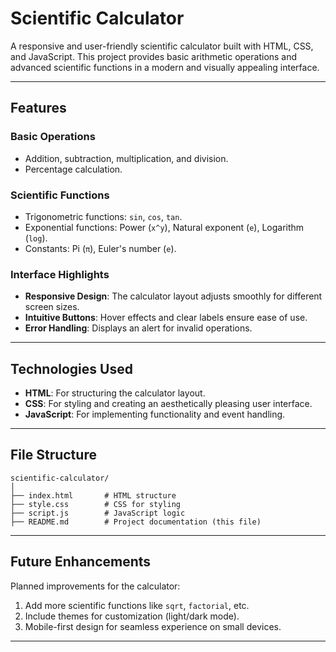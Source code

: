 # Scientific Calculator

A responsive and user-friendly scientific calculator built with HTML, CSS, and JavaScript. This project provides basic arithmetic operations and advanced scientific functions in a modern and visually appealing interface.

---

## Features

### Basic Operations
- Addition, subtraction, multiplication, and division.
- Percentage calculation.

### Scientific Functions
- Trigonometric functions: `sin`, `cos`, `tan`.
- Exponential functions: Power (`x^y`), Natural exponent (`e`), Logarithm (`log`).
- Constants: Pi (`π`), Euler's number (`e`).

### Interface Highlights
- **Responsive Design**: The calculator layout adjusts smoothly for different screen sizes.
- **Intuitive Buttons**: Hover effects and clear labels ensure ease of use.
- **Error Handling**: Displays an alert for invalid operations.

---

## Technologies Used
- **HTML**: For structuring the calculator layout.
- **CSS**: For styling and creating an aesthetically pleasing user interface.
- **JavaScript**: For implementing functionality and event handling.

---


## File Structure
```
scientific-calculator/
│
├── index.html       # HTML structure
├── style.css        # CSS for styling
├── script.js        # JavaScript logic
├── README.md        # Project documentation (this file)
```

---


## Future Enhancements
Planned improvements for the calculator:
1. Add more scientific functions like `sqrt`, `factorial`, etc.
2. Include themes for customization (light/dark mode).
3. Mobile-first design for seamless experience on small devices.

---



